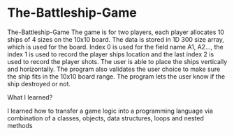 # The-Battleship-Game

The-Battleship-Game
The game is for two players, each player allocates 10 ships of 4 sizes on the 10x10 board. The data is stored in 1D 300 size array, which is used for the board. 
Index 0 is used for the field name A1, A2..., the index 1 is used to record the player ships location and the last index 2 is used to record the player shots. 
The user is able to place the ships vertically and horizontally. The program also validates the user choice to make sure the ship fits in the 10x10 board range. 
The program lets the user know if the ship destroyed or not.

What I learned?

I learned how to transfer a game logic into a programming language via combination of a classes, objects, data structures, loops and nested methods
